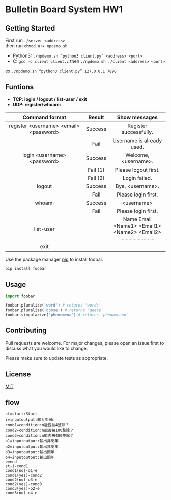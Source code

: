 # Bulletin Board System HW1

## Getting Started
First run ```./server <address>```
<br> then run ```chmod u+x npdemo.sh```
* Python3: ```./npdemo.sh “python3 client.py” <address> <port>```
* C: ```gcc -o client client.c``` then ```./npdemo.sh ./client <address> <port>```

ex.```./npdemo.sh “python3 client.py” 127.0.0.1 7890```

## Funtions
* **TCP: login / logout / list-user / exit**
* **UDP: register/whoami**

| Command format | Result     | Show messages|
|:-------------:|:-------------:|:-------------:|
| register \<username> \<email> \<password>   | Success |Register successfully.
||Fail| Username is already used. |
|login \<username> \<password>|Success |Welcome, \<username>.
||Fail (1)|Please logout first.|
||Fail (2)|Login failed.|
|logout|Success|Bye, \<username>.|
||Fail|Please login first.|
|whoami|Success|\<username>|
||Fail|Please login first.|
|list-user||Name Email<br> \<Name1> \<Email1> <br> \<Name2> \<Email2> <br>.........................
|exit||


 

Use the package manager [pip](https://pip.pypa.io/en/stable/) to install foobar.

```bash
pip install foobar
```

## Usage

```python
import foobar

foobar.pluralize('word') # returns 'words'
foobar.pluralize('goose') # returns 'geese'
foobar.singularize('phenomena') # returns 'phenomenon'
```

## Contributing
Pull requests are welcome. For major changes, please open an issue first to discuss what you would like to change.

Please make sure to update tests as appropriate.

## License
[MIT](https://choosealicense.com/licenses/mit/)

## flow
```flow 
st=start:Start 
i=inputoutput:輸入年份n 
cond1=condition:n能否被4整除？ 
cond2=condition:n能否被100整除？ 
cond3=condition:n能否被400整除？ 
o1=inputoutput:輸出非閏年 
o2=inputoutput:輸出非閏年 
o3=inputoutput:輸出閏年 
o4=inputoutput:輸出閏年 
e=end 
st-i-cond1 
cond1(no)-o1-e 
cond1(yes)-cond2 
cond2(no)-o3-e 
cond2(yes)-cond3 
cond3(yes)-o2-e 
cond3(no)-o4-e 
```
